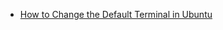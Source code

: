 - [How to Change the Default Terminal in Ubuntu](https://itsfoss.com/change-default-terminal-ubuntu/)